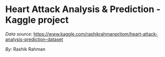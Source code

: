 # Heart Attack Analysis & Prediction - Kaggle project

*Data source:* https://www.kaggle.com/rashikrahmanpritom/heart-attack-analysis-prediction-dataset

*By:* Rashik Rahman
